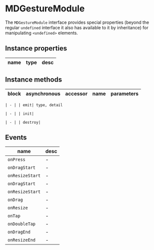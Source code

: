 # MDGestureModule
The `MDGestureModule` interface provides special properties (beyond the regular `undefined` interface it also has available to it by inheritance) for manipulating `<undefined>` elements.

## Instance properties

name|type|desc
---|---|---

## Instance methods

block| asynchronous | accessor| name| parameters
---| --- | ---| ---| ---

    | - | | emit| type, detail

    | - | | init| 

    | - | | destroy| 

## Events

name|desc
---|---
`onPress`|-
`onDragStart`|-
`onResizeStart`|-
`onDragStart`|-
`onResizeStart`|-
`onDrag`|-
`onResize`|-
`onTap`|-
`onDoubleTap`|-
`onDragEnd`|-
`onResizeEnd`|-
